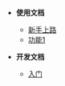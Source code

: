 * **使用文档**
  * [新手上路](/doc-user/start.md)
  * [功能1](/doc-user/func1.md)


* **开发文档**
  * [入门](/doc-dev/start.md)